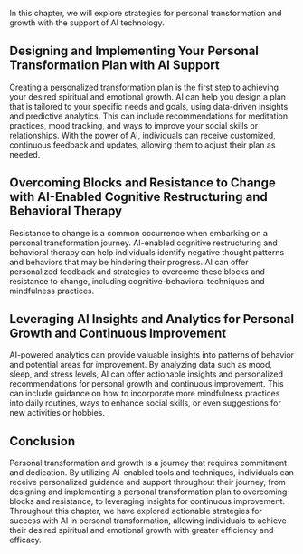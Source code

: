 
In this chapter, we will explore strategies for personal transformation and growth with the support of AI technology.

Designing and Implementing Your Personal Transformation Plan with AI Support
----------------------------------------------------------------------------

Creating a personalized transformation plan is the first step to achieving your desired spiritual and emotional growth. AI can help you design a plan that is tailored to your specific needs and goals, using data-driven insights and predictive analytics. This can include recommendations for meditation practices, mood tracking, and ways to improve your social skills or relationships. With the power of AI, individuals can receive customized, continuous feedback and updates, allowing them to adjust their plan as needed.

Overcoming Blocks and Resistance to Change with AI-Enabled Cognitive Restructuring and Behavioral Therapy
---------------------------------------------------------------------------------------------------------

Resistance to change is a common occurrence when embarking on a personal transformation journey. AI-enabled cognitive restructuring and behavioral therapy can help individuals identify negative thought patterns and behaviors that may be hindering their progress. AI can offer personalized feedback and strategies to overcome these blocks and resistance to change, including cognitive-behavioral techniques and mindfulness practices.

Leveraging AI Insights and Analytics for Personal Growth and Continuous Improvement
-----------------------------------------------------------------------------------

AI-powered analytics can provide valuable insights into patterns of behavior and potential areas for improvement. By analyzing data such as mood, sleep, and stress levels, AI can offer actionable insights and personalized recommendations for personal growth and continuous improvement. This can include guidance on how to incorporate more mindfulness practices into daily routines, ways to enhance social skills, or even suggestions for new activities or hobbies.

Conclusion
----------

Personal transformation and growth is a journey that requires commitment and dedication. By utilizing AI-enabled tools and techniques, individuals can receive personalized guidance and support throughout their journey, from designing and implementing a personal transformation plan to overcoming blocks and resistance, to leveraging insights for continuous improvement. Throughout this chapter, we have explored actionable strategies for success with AI in personal transformation, allowing individuals to achieve their desired spiritual and emotional growth with greater efficiency and efficacy.
